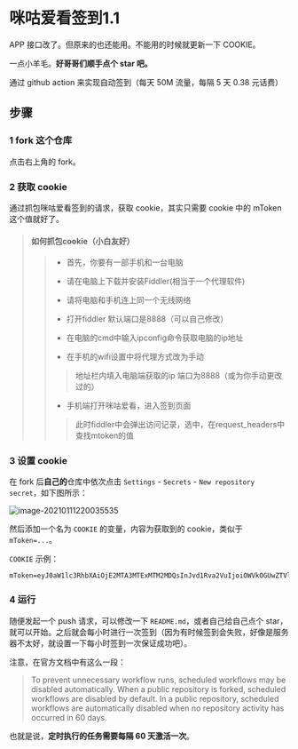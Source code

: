 # 咪咕爱看签到1.1

APP 接口改了。但原来的也还能用。不能用的时候就更新一下 COOKIE。

一点小羊毛。**好哥哥们顺手点个 star 吧。**

通过 github action 来实现自动签到（每天 50M 流量，每隔 5 天 0.38 元话费）

## 步骤

### 1 fork 这个仓库

点击右上角的 fork。

### 2 获取 cookie

通过抓包咪咕爱看签到的请求，获取 cookie，其实只需要 cookie 中的 mToken 这个值就好了。

> #### 如何抓包cookie（小白友好）
>>* 首先，你要有一部手机和一台电脑
>>* <p>请在电脑上下载并安装Fiddler(相当于一个代理软件)</p>
>>* <p>请将电脑和手机连上同一个无线网络</p>
>>* <p>打开fiddler 默认端口是8888（可以自己修改）</p>
>>* <p>在电脑的cmd中输入ipconfig命令获取电脑的ip地址</p>
>>* <p>在手机的wifi设置中将代理方式改为手动</p>
>>>地址栏内填入电脑端获取的ip 端口为8888（或为你手动更改过的）
>>* <p>手机端打开咪咕爱看，进入签到页面
>>>此时fiddler中会弹出访问记录，选中，在request_headers中查找mtoken的值  
  



### 3 设置 cookie

在 fork 后**自己的**仓库中依次点击 `Settings` - `Secrets` - `New repository secret`，如下图所示：

![image-20210111220035535](README.assets/image-20210111220035535.png)

然后添加一个名为 `COOKIE` 的变量，内容为获取到的 cookie，类似于 `mToken=...`。

`COOKIE` 示例：

```text
mToken=eyJ0aW1lc3RhbXAiOjE2MTA3MTExMTM2MDQsInJvd1Rva2VuIjoiOWVkOGUwZTVlMjimOGRmZDE5N2Y4ZGJmOWYwMWQ1ODYiLCJ1aWQiOjMxoD1yOTUsInVzZXJOYW1lIjoiIiwibW9iaWxlIjoiMTUwNTg0ODU0ODgizCJ1c2VyUG9ydHJhaXQiOiIiLCJleHRlbmQiOiJ7XCJtb2JpbGVUeXBlXCI6XCIwXCJ1IiwiZGV2aWNlSWQiOiI3MzIxOTExmDY2MzQ2YzA5MWEzNjQwZjk0YTk3MzgxMSIsImNsaWVudFZlcnNpb24iOiI0LjquNCIsImRldmljZU1vZGVsIjaiaVBob25lIFgiLCJndWVzdCI6ZmFsc2UsInNpZ24iOiJjYjFlNzM0Y2NmYzExYTc2MWE4NGY1NDBhZmQ5YjE3MyJ9
```

### 4 运行

随便发起一个 push 请求，可以修改一下 `README.md`，或者自己给自己点个 star，就可以开始。之后就会每小时进行一次签到（因为有时候签到会失败，好像是服务器不太好，就设置一下每小时签到一次保证成功吧）。

注意，在官方文档中有这么一段：

> To prevent unnecessary workflow runs, scheduled workflows may be disabled automatically. When a public repository is forked, scheduled workflows are disabled by default. In a public repository, scheduled workflows are automatically disabled when no repository activity has occurred in 60 days.

也就是说，**定时执行的任务需要每隔 60 天激活一次**。

